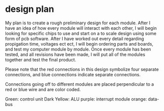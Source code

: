 # design plan

My plan is to create a rough preliminary design for each module. After I have an idea of how every module will interact with each other,
I will begin looking for specific chips to use and start on a to scale design using some form of pcb software. After I have worked out
every detail regarding propigation time, voltages ect ect, I will begin ordering parts and boards, and test my computer module by module.
Once every module has been tested, and all revisions have been made, I will put all of the modules together and test the final product.



Please note that the red connections in this design symbolize four separate connections, and blue connections indicate separate connections.



Connections going off to different modules are placed perpendicular to a red or blue wire 
and are color coded.

Green: control unit
Dark Yellow: ALU
purple: interrupt module
orange: data-bus
